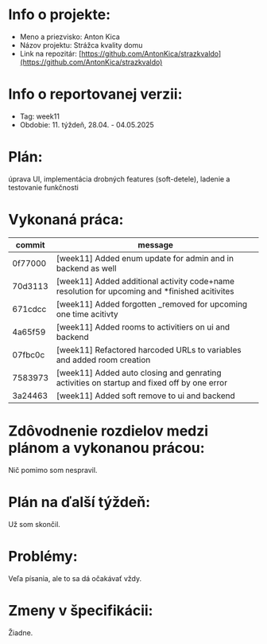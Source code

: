 # Info o projekte:
- Meno a priezvisko: Anton Kica
- Názov projektu: Strážca kvality domu
- Link na repozitár: [https://github.com/AntonKica/strazkvaldo](https://github.com/AntonKica/strazkvaldo)

# Info o reportovanej verzii:  
- Tag: week11
- Obdobie: 11. týždeň, 28.04. - 04.05.2025 

# Plán:
úprava UI, implementácia drobných features (soft-detele), ladenie a testovanie funkčnosti

# Vykonaná práca:
| commit | message |
| ------ | ------- |
| 0f77000 | [week11] Added enum update for admin and in backend as well |
| 70d3113 | [week11] Added additional activity code+name resolution for upcoming and *finished acitivites |
| 671cdcc | [week11] Added forgotten _removed for upcoming one time acitivty |
| 4a65f59 | [week11] Added rooms to activitiers on ui and backend |
| 07fbc0c | [week11] Refactored harcoded URLs to variables and added room creation |
| 7583973 | [week11] Added auto closing and genrating activities on startup and fixed off by one error |
| 3a24463 | [week11] Added soft remove to ui and backend |

# Zdôvodnenie rozdielov medzi plánom a vykonanou prácou:
Nič pomimo som nespravil.

# Plán na ďalší týždeň:
Už som skončil.

# Problémy:
Veľa písania, ale to sa dá očakávať vždy.

# Zmeny v špecifikácii:
Žiadne.